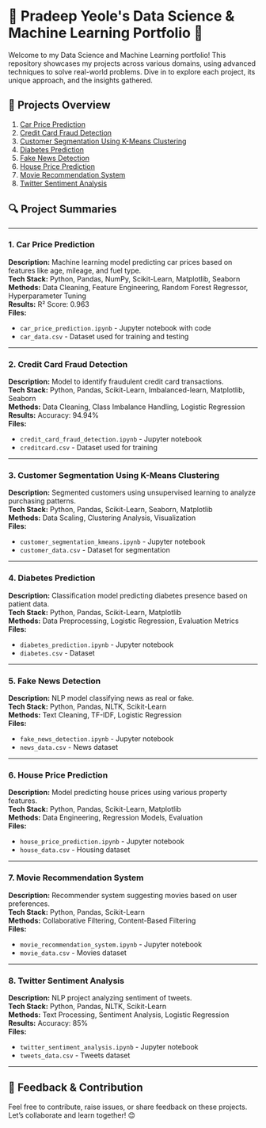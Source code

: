 # 🚀 Pradeep Yeole's Data Science & Machine Learning Portfolio 🚀

Welcome to my Data Science and Machine Learning portfolio! This repository showcases my projects across various domains, using advanced techniques to solve real-world problems. Dive in to explore each project, its unique approach, and the insights gathered.

## 📂 Projects Overview

1. [Car Price Prediction](#1-car-price-prediction)
2. [Credit Card Fraud Detection](#2-credit-card-fraud-detection)
3. [Customer Segmentation Using K-Means Clustering](#3-customer-segmentation-using-k-means-clustering)
4. [Diabetes Prediction](#4-diabetes-prediction)
5. [Fake News Detection](#5-fake-news-detection)
6. [House Price Prediction](#6-house-price-prediction)
7. [Movie Recommendation System](#7-movie-recommendation-system)
8. [Twitter Sentiment Analysis](#8-twitter-sentiment-analysis)

## 🔍 Project Summaries

---

### 1. Car Price Prediction
**Description:** Machine learning model predicting car prices based on features like age, mileage, and fuel type.  
**Tech Stack:** Python, Pandas, NumPy, Scikit-Learn, Matplotlib, Seaborn  
**Methods:** Data Cleaning, Feature Engineering, Random Forest Regressor, Hyperparameter Tuning  
**Results:** R² Score: 0.963  
**Files:**  
- `car_price_prediction.ipynb` - Jupyter notebook with code  
- `car_data.csv` - Dataset used for training and testing

---

### 2. Credit Card Fraud Detection
**Description:** Model to identify fraudulent credit card transactions.  
**Tech Stack:** Python, Pandas, Scikit-Learn, Imbalanced-learn, Matplotlib, Seaborn  
**Methods:** Data Cleaning, Class Imbalance Handling, Logistic Regression  
**Results:** Accuracy: 94.94%  
**Files:**  
- `credit_card_fraud_detection.ipynb` - Jupyter notebook  
- `creditcard.csv` - Dataset used for training

---

### 3. Customer Segmentation Using K-Means Clustering
**Description:** Segmented customers using unsupervised learning to analyze purchasing patterns.  
**Tech Stack:** Python, Pandas, Scikit-Learn, Seaborn, Matplotlib  
**Methods:** Data Scaling, Clustering Analysis, Visualization  
**Files:**  
- `customer_segmentation_kmeans.ipynb` - Jupyter notebook  
- `customer_data.csv` - Dataset for segmentation

---

### 4. Diabetes Prediction
**Description:** Classification model predicting diabetes presence based on patient data.  
**Tech Stack:** Python, Pandas, Scikit-Learn, Matplotlib  
**Methods:** Data Preprocessing, Logistic Regression, Evaluation Metrics  
**Files:**  
- `diabetes_prediction.ipynb` - Jupyter notebook  
- `diabetes.csv` - Dataset

---

### 5. Fake News Detection
**Description:** NLP model classifying news as real or fake.  
**Tech Stack:** Python, Pandas, NLTK, Scikit-Learn  
**Methods:** Text Cleaning, TF-IDF, Logistic Regression  
**Files:**  
- `fake_news_detection.ipynb` - Jupyter notebook  
- `news_data.csv` - News dataset

---

### 6. House Price Prediction
**Description:** Model predicting house prices using various property features.  
**Tech Stack:** Python, Pandas, Scikit-Learn, Matplotlib  
**Methods:** Data Engineering, Regression Models, Evaluation  
**Files:**  
- `house_price_prediction.ipynb` - Jupyter notebook  
- `house_data.csv` - Housing dataset

---

### 7. Movie Recommendation System
**Description:** Recommender system suggesting movies based on user preferences.  
**Tech Stack:** Python, Pandas, Scikit-Learn  
**Methods:** Collaborative Filtering, Content-Based Filtering  
**Files:**  
- `movie_recommendation_system.ipynb` - Jupyter notebook  
- `movie_data.csv` - Movies dataset

---

### 8. Twitter Sentiment Analysis
**Description:** NLP project analyzing sentiment of tweets.  
**Tech Stack:** Python, Pandas, NLTK, Scikit-Learn  
**Methods:** Text Processing, Sentiment Analysis, Logistic Regression  
**Results:** Accuracy: 85%  
**Files:**  
- `twitter_sentiment_analysis.ipynb` - Jupyter notebook  
- `tweets_data.csv` - Tweets dataset

---

## 💬 Feedback & Contribution
Feel free to contribute, raise issues, or share feedback on these projects. Let’s collaborate and learn together! 😊
